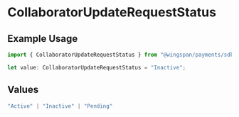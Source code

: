 # CollaboratorUpdateRequestStatus

## Example Usage

```typescript
import { CollaboratorUpdateRequestStatus } from "@wingspan/payments/sdk/models/shared";

let value: CollaboratorUpdateRequestStatus = "Inactive";
```

## Values

```typescript
"Active" | "Inactive" | "Pending"
```